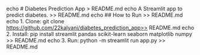 echo # Diabetes Prediction App > README.md
echo A Streamlit app to predict diabetes. >> README.md
echo ## How to Run >> README.md
echo 1. Clone: git clone https://github.com/22kalyani/diabetes_prediction_app>> README.md
echo 2. Install: pip install streamlit pandas scikit-learn seaborn matplotlib numpy >> README.md
echo 3. Run: python -m streamlit run app.py >> README.md
